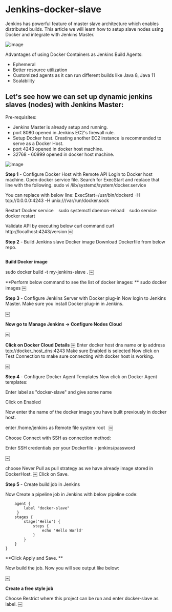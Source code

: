 # Jenkins-docker-slave

Jenkins has powerful feature of master slave architecture which enables distributed builds. This article we will learn how to setup slave nodes using Docker and integrate with Jenkins Master.

![image](https://user-images.githubusercontent.com/92631457/185803451-b7ba3db2-a2ea-46b2-8ef2-8afbd32e3e94.png)

Advantages of using Docker Containers as Jenkins Build Agents:
- Ephemeral
- Better resource utilization
- Customized agents as it can run different builds like Java 8, Java 11 
- Scalability
##  Let's see how we can set up dynamic jenkins slaves (nodes) with Jenkins Master:

Pre-requisites:
* Jenkins Master is already setup and running.
* port 8080 opened in Jenkins EC2's firewall rule.
* Setup Docker host. Creating another EC2 instance is recommended to serve as a Docker Host. 
* port 4243 opened in docker host machine.
* 32768 - 60999 opened in docker host machine.

![image](https://user-images.githubusercontent.com/92631457/185803427-53833d8e-d8a7-47e1-9411-bd3fecca6a06.png)

 **Step 1** - Configure Docker Host with Remote API
Login to Docker host machine. Open docker service file. Search for ExecStart and replace that line with the following.
sudo vi /lib/systemd/system/docker.service


You can replace with below line:
ExecStart=/usr/bin/dockerd -H tcp://0.0.0.0:4243 -H unix:///var/run/docker.sock

Restart Docker service
   sudo systemctl daemon-reload
   sudo service docker restart


Validate API by executing below curl command
curl http://localhost:4243/version
￼

**Step 2** - Build Jenkins slave Docker image
Download Dockerfile from below repo.

```git clone https://github.com/tarunk0/dynamic-jenkins-slaves.git;  cd dynamic-jenkins-slaves
```
**Build Docker image**

sudo docker build -t my-jenkins-slave .
￼

**Perform below command to see the list of docker images:
**
sudo docker images
￼

**Step 3** - Configure Jenkins Server with Docker plug-in
Now login to Jenkins Master. Make sure you install Docker plug-in in Jenkins.

￼

**Now go to Manage Jenkins -> Configure Nodes Cloud**

￼

**Click on Docker Cloud Details**
￼
Enter docker host dns name or ip address
tcp://docker_host_dns:4243
Make sure Enabled is selected
Now click on Test Connection to make sure connecting with docker host is working. 

￼


**Step 4** - Configure Docker Agent Templates
Now click on Docker Agent templates:

Enter label as "docker-slave" and give some name

Click on Enabled

Now enter the name of the docker image you have built previously in docker host.

enter /home/jenkins as Remote file system root
 
￼

Choose Connect with SSH as connection method:

Enter SSH credentials per your Dockerfile - jenkins/password

￼

choose Never Pull as pull strategy as we have already image stored in DockerHost.
￼
Click on Save.

**Step 5** - Create build job in Jenkins

Now Create a pipeline job in Jenkins with below pipeline code:

``` pipeline {
    agent { 
        label "docker-slave"
     }
    stages {
        stage('Hello') {
            steps {
                echo 'Hello World'
            }
        }
    }
}

```
**Click Apply and Save. **


Now build the job. Now you will see output like below:

￼


**Create a free style job**


Choose Restrict where this project can be run and enter docker-slave as label.
￼
